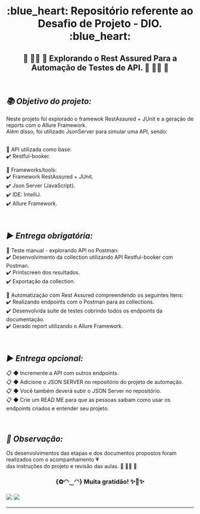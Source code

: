 <h1 align="center"> :blue_heart: Repositório referente ao Desafio de Projeto - DIO. :blue_heart:<br/>
 </h1>

<h2 align="center"> 💛 👩‍💻 🧡 Explorando o Rest Assured Para a Automação de Testes de API. 💛 👩‍💻 🧡 </h2><br/>

***<h2> 📚 Objetivo do projeto: </h2>***

Neste projeto foi explorado o framewok RestAssured + JUnit e a geração de reports com o Allure Framework.<br/>
Além disso, foi utilizado JsonServer para simular uma API, sendo:<br/>

<br/>:blue_book: API utilizada como base:<br/>
:heavy_check_mark: Restful-booker.<br/> 

:blue_book: Frameworks/tools:<br/>
:heavy_check_mark: Framework RestAssured + JUnit.<br/> 
:heavy_check_mark: Json Server (JavaScript).<br/> 
:heavy_check_mark: IDE: IntelliJ.<br/>
:heavy_check_mark: Allure Framework.<br/>  

<br/>***<h2> ▶️ Entrega obrigatória:</h2>***
:blue_book: Teste manual - explorando API no Postman:<br/>
:heavy_check_mark: Desenvolvimento da collection utilizando API Restful-booker com Postman.<br/>
:heavy_check_mark: Printscreen dos resultados.</br>
:heavy_check_mark: Exportação da collection.

:blue_book: Automatização com Rest Assured compreendendo os seguintes itens:<br/>
:heavy_check_mark: Realizando endpoints com o Postman para as collections.</br>
:heavy_check_mark: Desenvolvida suíte de testes cobrindo todos os endpoints da documentação.</br>
:heavy_check_mark: Gerado report utilizando o Allure Framework.</br>

<br/>***<h2> ▶️ Entrega opcional:</h2>***
:clipboard: ◆ Incremente a API com outros endpoints.<br/>
:clipboard: ◆ Adicione o JSON SERVER no repositório do projeto de automação.<br/>
:clipboard: ◆ Você também deverá subir o JSON Server no repositório.<br/>
:clipboard: ◆ Crie um READ ME para que as pessoas saibam como usar os endpoints criados e entender seu projeto.


<br/>***<h2> :pencil: Observação: </h2>***
Os desenvolvimentos das etapas e dos documentos propostos foram realizados 
com o acompanhamento 💗<br/>das instruções do projeto e revisão das aulas. 💛 👩‍💻 🧡
  
<h3 align="center"> {✿◠‿◠} Muita gratidão! ✨🤗✨<br/><h3>  


![](https://sp-ao.shortpixel.ai/client/to_webp,q_glossy,ret_img,w_718,h_303/https://www.zucisystems.com/wp-content/uploads/2018/10/RESTAssured.png)
![](https://miro.medium.com/max/1400/1*_wxvYQ3bmLZBk31PIZihfA.png)
___
